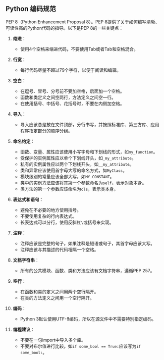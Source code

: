 ## Python 编码规范

PEP 8（Python Enhancement Proposal 8）。PEP 8提供了关于如何编写清晰、可读性高的Python代码的指导。以下是PEP 8的一些关键点：

1. **缩进**：
   - 使用4个空格来缩进代码，不要使用Tab或者Tab和空格混合。

2. **行宽**：
   - 每行代码尽量不超过79个字符，以便于阅读和编辑。

3. **空白**：
   - 在逗号、冒号、分号前不要加空格，后面加一个空格。
   - 函数和类定义之间空两行，方法定义之间空一行。
   - 在使用括号、中括号、花括号时，不要在内侧加空格。

4. **导入**：
   - 导入应该总是放在文件顶部，分行书写，并按照标准库、第三方库、应用程序指定部分的顺序分组。

5. **命名约定**：
   - 函数、变量、属性应该使用小写字母和下划线的形式，如`my_function`。
   - 受保护的实例属性应以单个下划线开头，如`_my_attribute`。
   - 私有的实例属性应以两个下划线开头，如`__my_attribute`。
   - 类和异常应该使用首字母大写的命名方式，如`MyClass`。
   - 模块级别的常量应该全部大写，如`MY_CONSTANT`。
   - 类中的实例方法应该将其第一个参数命名为`self`，表示对象本身。
   - 类方法的第一个参数应该命名为`cls`，表示类本身。

6. **表达式和语句**：
   - 避免在不必要的地方使用括号。
   - 不要使用复杂的行内表达式。
   - 长表达式可以分行，使用反斜杠`\`或括号来实现。

7. **注释**：
   - 注释应该是完整的句子，如果注释是短语或句子，其首字母应该大写。
   - 注释应该与其描述的代码相隔一个空格。

8. **文档字符串**：
   - 所有的公共模块、函数、类和方法应该有文档字符串，遵循PEP 257。

9. **空行**：
   - 在函数和类的定义之间用两个空行隔开。
   - 在类的方法定义之间用一个空行隔开。

10. **编码**：
    - Python 3默认使用UTF-8编码，所以在源文件中不需要特别指定编码。

11. **编程建议**：
    - 不要在一句import中导入多个库。
    - 不要对布尔值进行比较，如`if some_bool == True:`应该写为`if some_bool:`。
